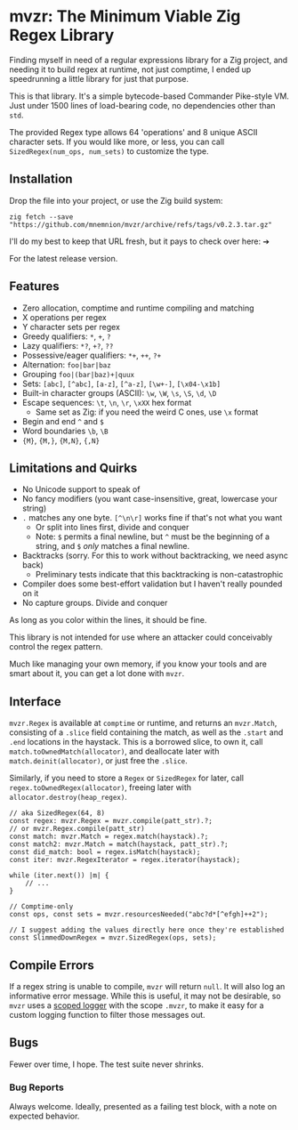 # mvzr: The Minimum Viable Zig Regex Library

Finding myself in need of a regular expressions library for a Zig project, and needing it to build regex at runtime, not just comptime, I ended up speedrunning a little library for just that purpose.

This is that library.  It's a simple bytecode-based Commander Pike-style VM.  Just under 1500 lines of load-bearing code, no dependencies other than `std`.

The provided Regex type allows 64 'operations' and 8 unique ASCII character sets.  If you would like more, or less, you can call `SizedRegex(num_ops, num_sets)` to customize the type.

## Installation

Drop the file into your project, or use the Zig build system:

```zig
zig fetch --save "https://github.com/mnemnion/mvzr/archive/refs/tags/v0.2.3.tar.gz"
```

I'll do my best to keep that URL fresh, but it pays to check over here: ➔

For the latest release version.

## Features

- Zero allocation, comptime and runtime compiling and matching
- X operations per regex
- Y character sets per regex
- Greedy qualifiers: `*`, `+`, `?`
- Lazy qualifiers: `*?`, `+?`, `??`
- Possessive/eager qualifiers: `*+`, `++`, `?+`
- Alternation: `foo|bar|baz`
- Grouping `foo|(bar|baz)+|quux`
- Sets: `[abc]`, `[^abc]`, `[a-z]`, `[^a-z]`, `[\w+-]`, `[\x04-\x1b]`
- Built-in character groups (ASCII): `\w`, `\W`, `\s`, `\S`, `\d`, `\D`
- Escape sequences: `\t`, `\n`, `\r`, `\xXX` hex format
    - Same set as Zig: if you need the weird C ones, use `\x` format
- Begin and end `^` and `$`
- Word boundaries `\b`, `\B`
- `{M}`, `{M,}`, `{M,N}`, `{,N}`

## Limitations and Quirks

- No Unicode support to speak of
- No fancy modifiers (you want case-insensitive, great, lowercase your string)
- `.` matches any one byte.  `[^\n\r]` works fine if that's not what you want
    - Or split into lines first, divide and conquer
    - Note: `$` permits a final newline, but `^` must be the beginning of a string, and `$` _only_ matches a final newline.
- Backtracks (sorry. For this to work without backtracking, we need async back)
    - Preliminary tests indicate that this backtracking is non-catastrophic
- Compiler does some best-effort validation but I haven't really pounded on it
- No capture groups.  Divide and conquer

As long as you color within the lines, it should be fine.

This library is not intended for use where an attacker could conceivably control the regex pattern.

Much like managing your own memory, if you know your tools and are smart about it, you can get a lot done with `mvzr`.

## Interface

`mvzr.Regex` is available at `comptime` or runtime, and returns an `mvzr.Match`, consisting of a `.slice` field containing the match, as well as the `.start` and `.end` locations in the haystack.  This is a borrowed slice, to own it, call `match.toOwnedMatch(allocator)`, and deallocate later with `match.deinit(allocator)`, or just free the `.slice`.

Similarly, if you need to store a `Regex` or `SizedRegex` for later, call `regex.toOwnedRegex(allocator)`, freeing later with `allocator.destroy(heap_regex)`.

```zig
// aka SizedRegex(64, 8)
const regex: mvzr.Regex = mvzr.compile(patt_str).?;
// or mvzr.Regex.compile(patt_str)
const match: mvzr.Match = regex.match(haystack).?;
const match2: mvzr.Match = match(haystack, patt_str).?;
const did_match: bool = regex.isMatch(haystack);
const iter: mvzr.RegexIterator = regex.iterator(haystack);

while (iter.next()) |m| {
    // ...
}

// Comptime-only
const ops, const sets = mvzr.resourcesNeeded("abc?d*[^efgh]++2");

// I suggest adding the values directly here once they're established
const SlimmedDownRegex = mvzr.SizedRegex(ops, sets);
```

## Compile Errors

If a regex string is unable to compile, `mvzr` will return `null`.  It will also log an informative error message.  While this is useful, it may not be desirable, so `mvzr` uses a [scoped logger](https://ziglang.org/documentation/0.12.0/std/#std.log) with the scope `.mvzr`, to make it easy for a custom logging function to filter those messages out.

## Bugs

Fewer over time, I hope.  The test suite never shrinks.

### Bug Reports

Always welcome.  Ideally, presented as a failing test block, with a note on expected behavior.

